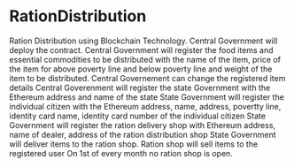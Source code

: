 # RationDistribution
Ration Distribution using Blockchain Technology.
Central Government will deploy the contract.
Central Government will register the food items and essential commodities to be distributed with the name of the item, price of the item for above poverty line and below poverty line and weight of the item to be distributed.
Central Governement can change the registered item details
Central Goverenment will register the state Government with the Ethereum address and name of the state
State Government will register the individual citizen with the Ethereum address, name, address, povertty line, identity card name, identity card number of the individual citizen
State Government will register the ration delivery shop with Ethereum address, name of dealer, address of the ration distribution shop
State Government will deliver items to the ration shop.
Ration shop will sell items to the registered user
On 1st of every month no ration shop is open.
